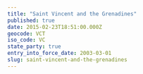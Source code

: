 ```yaml
---
title: "Saint Vincent and the Grenadines"
published: true
date: 2015-02-23T18:51:00.000Z
geocode: VCT
iso_code: VC
state_party: true
entry_into_force_date: 2003-03-01
slug: saint-vincent-and-the-grenadines
---
```

